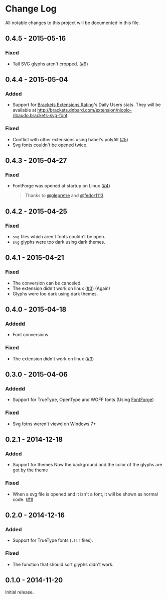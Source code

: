 # Change Log
All notable changes to this project will be documented in this file.

## 0.4.5 - 2015-05-16
### Fixed
- Tall SVG glyphs aren't cropped. ([#9](https://github.com/nicolo-ribaudo/brackets-svg-font/issues/9))

## 0.4.4 - 2015-05-04
### Added
- Support for [Brackets Extensions Rating](https://github.com/dnbard/brackets-extension-rating)'s Daily Users stats.
  They will be available at http://brackets.dnbard.com/extension/nicolo-ribaudo.brackets-svg-font.

### Fixed
- Conflict with other extensions using babel's polyfill ([#5](https://github.com/nicolo-ribaudo/brackets-svg-font/issues/5))
- Svg fonts couldn't be opened twice.

## 0.4.3 - 2015-04-27
### Fixed
- FontForge was opened at startup on Linux ([#4](https://github.com/nicolo-ribaudo/brackets-svg-font/issues/4))

  > Thanks to [@glepretre](https://github.com/glepretre) and [@fedor1113](https://github.com/fedor1113)

## 0.4.2 - 2015-04-25
### Fixed
- `svg` files which aren't fonts couldn't be open.
- `svg` glyphs were too dark using dark themes.

## 0.4.1 - 2015-04-21
### Fixed
- The conversion can be canceled.
- The extension didn't work on linux ([#3](https://github.com/nicolo-ribaudo/brackets-svg-font/issues/3)) (Again)
- Glyphs were too dark using dark themes.

## 0.4.0 - 2015-04-18
### Addedd
- Font conversions.

### Fixed
- The extension didn't work on linux ([#3](https://github.com/nicolo-ribaudo/brackets-svg-font/issues/3))

## 0.3.0 - 2015-04-06
### Addedd
- Support for TrueType, OpenType and WOFF fonts (Using [FontForge](http://fontforge.github.io))

### Fixed
- Svg fotns weren't viewd on Windows 7+

## 0.2.1 - 2014-12-18
### Added
 - Support for themes
   Now the background and the color of the glyphs are got by the theme

### Fixed
- When a svg file is opened and it isn't a font, it will be shown as normal code. ([#1](https://github.com/nicolo-ribaudo/brackets-svg-font/issues/1#issuecomment-67485742))

## 0.2.0 - 2014-12-16
### Added
- Support for TrueType fonts (`.ttf` files).

### Fixed
- The function that should sort glyphs didn't work.


## 0.1.0 - 2014-11-20
Initial release.
